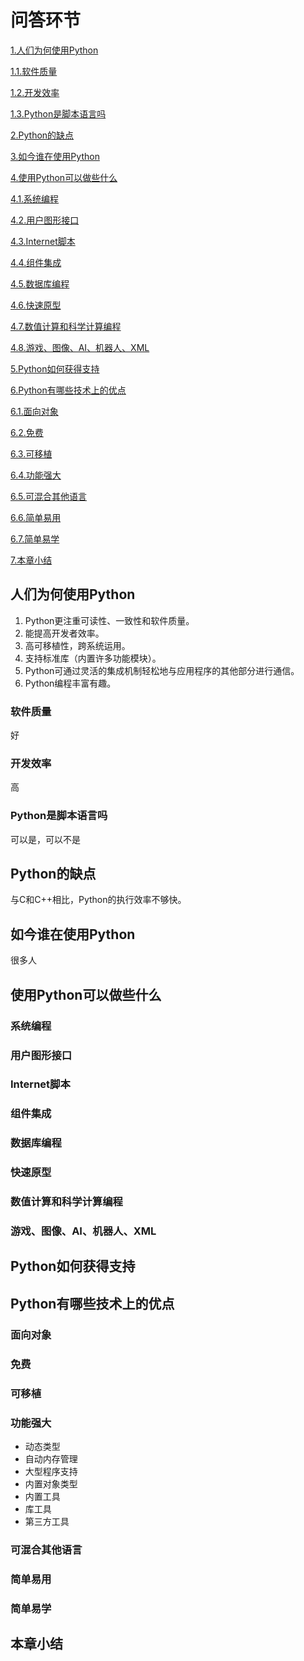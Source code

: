 # 问答环节 #

[1.人们为何使用Python](#人们为何使用python)

[1.1.软件质量](#软件质量)

[1.2.开发效率](#开发效率)

[1.3.Python是脚本语言吗](#python是脚本语言吗)

[2.Python的缺点](#python的缺点)

[3.如今谁在使用Python](#如今谁在使用python)

[4.使用Python可以做些什么](#使用python可以做些什么)

[4.1.系统编程](#系统编程)

[4.2.用户图形接口](#用户图形接口)

[4.3.Internet脚本](#internet脚本)

[4.4.组件集成](#组件集成)

[4.5.数据库编程](#数据库编程)

[4.6.快速原型](#快速原型)

[4.7.数值计算和科学计算编程](#数值计算和科学计算编程)

[4.8.游戏、图像、AI、机器人、XML](#游戏图像ai机器人xml)

[5.Python如何获得支持](#python如何获得支持)

[6.Python有哪些技术上的优点](#python有哪些技术上的优点)

[6.1.面向对象](#面向对象)

[6.2.免费](#免费)

[6.3.可移植](#可移植)

[6.4.功能强大](#功能强大)

[6.5.可混合其他语言](#可混合其他语言)

[6.6.简单易用](#简单易用)

[6.7.简单易学](#简单易学)

[7.本章小结](#本章小结)

## 人们为何使用Python ##

1. Python更注重可读性、一致性和软件质量。
2. 能提高开发者效率。
3. 高可移植性，跨系统运用。
4. 支持标准库（内置许多功能模块）。
5. Python可通过灵活的集成机制轻松地与应用程序的其他部分进行通信。
6. Python编程丰富有趣。

### 软件质量 ###

好

### 开发效率 ###

高

### Python是脚本语言吗 ###

可以是，可以不是


## Python的缺点 ##

与C和C++相比，Python的执行效率不够快。


## 如今谁在使用Python ##

很多人

## 使用Python可以做些什么 ##

### 系统编程 ###

### 用户图形接口 ###

### Internet脚本 ###

### 组件集成 ###

### 数据库编程 ###

### 快速原型 ###

### 数值计算和科学计算编程 ###

### 游戏、图像、AI、机器人、XML ###

## Python如何获得支持 ##

## Python有哪些技术上的优点 ##

### 面向对象 ###

### 免费 ###

### 可移植 ###

### 功能强大 ###

- 动态类型
- 自动内存管理
- 大型程序支持
- 内置对象类型
- 内置工具
- 库工具
- 第三方工具

### 可混合其他语言 ###

### 简单易用 ###

### 简单易学 ###

## 本章小结 ##



